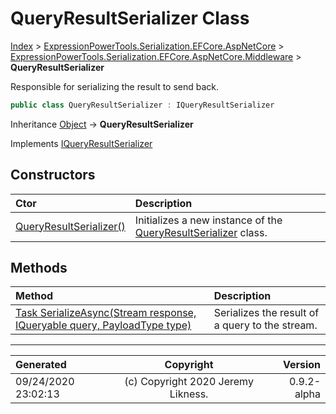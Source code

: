 ﻿# QueryResultSerializer Class

[Index](../index.md) > [ExpressionPowerTools.Serialization.EFCore.AspNetCore](ExpressionPowerTools.Serialization.EFCore.AspNetCore.a.md) > [ExpressionPowerTools.Serialization.EFCore.AspNetCore.Middleware](ExpressionPowerTools.Serialization.EFCore.AspNetCore.Middleware.n.md) > **QueryResultSerializer**

Responsible for serializing the result to send back.

```csharp
public class QueryResultSerializer : IQueryResultSerializer
```

Inheritance [Object](https://docs.microsoft.com/dotnet/api/system.object) → **QueryResultSerializer**

Implements  [IQueryResultSerializer](ExpressionPowerTools.Serialization.EFCore.AspNetCore.Signatures.IQueryResultSerializer.i.md) 

## Constructors

| Ctor | Description |
| :-- | :-- |
| [QueryResultSerializer()](ExpressionPowerTools.Serialization.EFCore.AspNetCore.Middleware.QueryResultSerializer.ctor.md#queryresultserializer) | Initializes a new instance of the [QueryResultSerializer](ExpressionPowerTools.Serialization.EFCore.AspNetCore.Middleware.QueryResultSerializer.cs.md) class. |
## Methods

| Method | Description |
| :-- | :-- |
| [Task SerializeAsync(Stream response, IQueryable query, PayloadType type)](ExpressionPowerTools.Serialization.EFCore.AspNetCore.Middleware.QueryResultSerializer.SerializeAsync.m.md) | Serializes the result of a query to the stream. |

---

| Generated | Copyright | Version |
| :-- | :-: | --: |
| 09/24/2020 23:02:13 | (c) Copyright 2020 Jeremy Likness. | 0.9.2-alpha |
